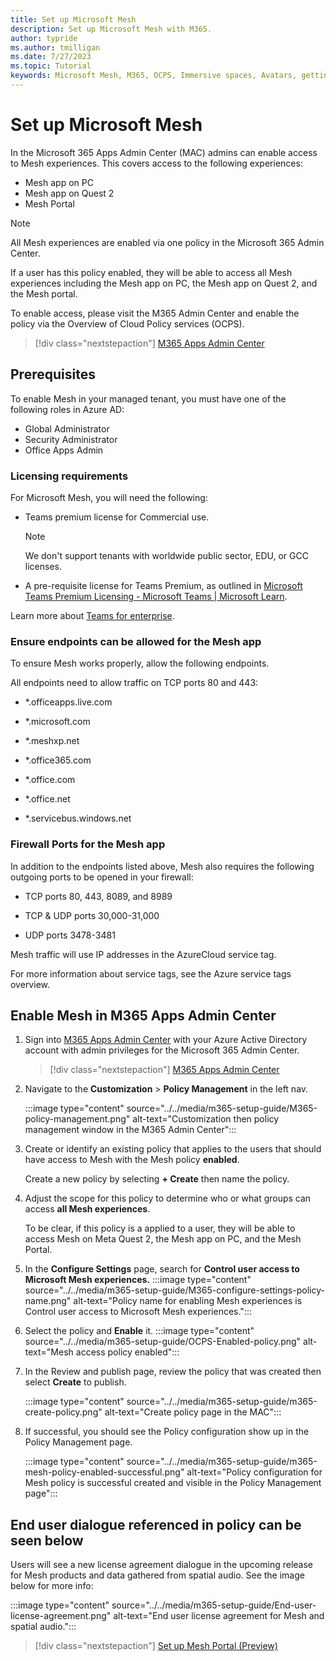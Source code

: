 ```yaml
---
title: Set up Microsoft Mesh
description: Set up Microsoft Mesh with M365.
author: typride
ms.author: tmilligan
ms.date: 7/27/2023
ms.topic: Tutorial
keywords: Microsoft Mesh, M365, OCPS, Immersive spaces, Avatars, getting started, documentation, features
---
```


# Set up Microsoft Mesh

In the Microsoft 365 Apps Admin Center (MAC) admins can enable access to Mesh experiences. This covers access to the following experiences:

- Mesh app on PC
- Mesh app on Quest 2
- Mesh Portal

> [!NOTE]
> All Mesh experiences are enabled via one policy in the Microsoft 365 Admin Center.
>
> If a user has this policy enabled, they will be able to access all Mesh experiences including the Mesh app on PC, the Mesh app on Quest 2, and the Mesh portal.

To enable access, please visit the M365 Admin Center and enable the policy via the Overview of Cloud Policy services (OCPS).

   > [!div class="nextstepaction"]
   > [M365 Apps Admin Center](https://config.office.com/officeSettings/)

## Prerequisites

To enable Mesh in your managed tenant, you must have one of the following roles in Azure AD:

- Global Administrator
- Security Administrator
- Office Apps Admin

### Licensing requirements

For Microsoft Mesh, you will need the following:

- Teams premium license for Commercial use.

    > [!NOTE]
    > We don't support tenants with worldwide public sector, EDU, or GCC licenses.

- A pre-requisite license for Teams Premium, as outlined in [Microsoft Teams Premium Licensing - Microsoft Teams | Microsoft Learn](/microsoftteams/teams-add-on-licensing/licensing-enhance-teams).

Learn more about [Teams for enterprise](https://www.microsoft.com/en-us/microsoft-teams/enterprise#pricing).

### Ensure endpoints can be allowed for the Mesh app

To ensure Mesh works properly, allow the following endpoints.

All endpoints need to allow traffic on TCP ports 80 and 443:

- \*.officeapps.live.com

- \*.microsoft.com

- \*.meshxp.net

- \*.office365.com

- \*.office.com

- \*.office.net

- \*.servicebus.windows.net

### Firewall Ports for the Mesh app

In addition to the endpoints listed above, Mesh also requires the
following outgoing ports to be opened in your firewall:

- TCP ports 80, 443, 8089, and 8989

- TCP & UDP ports 30,000-31,000

- UDP ports 3478-3481

Mesh traffic will use IP addresses in the AzureCloud service tag.

For more information about service tags, see the Azure service tags
overview.

## Enable Mesh in M365 Apps Admin Center

1. Sign into [M365 Apps Admin Center](https://config.office.com/officeSettings/) with your Azure Active Directory account with admin privileges for the Microsoft 365 Admin Center.
    > [!div class="nextstepaction"]
   > [M365 Apps Admin Center](https://config.office.com/officeSettings/)

1. Navigate to the **Customization** > **Policy Management** in the left nav.

    :::image type="content" source="../../media/m365-setup-guide/M365-policy-management.png" alt-text="Customization then policy management window in the M365 Admin Center":::

1. Create or identify an existing policy that applies to the users that should have access to Mesh with the Mesh policy **enabled**. 

    Create a new policy by selecting **+ Create** then name the policy.
1. Adjust the scope for this policy to determine who or what groups can access **all Mesh experiences**.

    To be clear, if this policy is a applied to a user, they will be able to access Mesh on Meta Quest 2, the Mesh app on PC, and the Mesh Portal.

1. In the **Configure Settings** page, search for **Control user access to Microsoft Mesh experiences.** 
    :::image type="content" source="../../media/m365-setup-guide/M365-configure-settings-policy-name.png" alt-text="Policy name for enabling Mesh experiences is Control user access to Microsoft Mesh experiences.":::

1. Select the policy and **Enable** it.
    :::image type="content" source="../../media/m365-setup-guide/OCPS-Enabled-policy.png" alt-text="Mesh access policy enabled":::
1. In the Review and publish page, review the policy that was created then select **Create** to publish.

    :::image type="content" source="../../media/m365-setup-guide/m365-create-policy.png" alt-text="Create policy page in the MAC":::
1. If successful, you should see the Policy configuration show up in the Policy Management page.

    :::image type="content" source="../../media/m365-setup-guide/m365-mesh-policy-enabled-successful.png" alt-text="Policy configuration for Mesh policy is successful created and visible in the Policy Management page":::


## End user dialogue referenced in policy can be seen below

Users will see a new license agreement dialogue in the upcoming release for Mesh products and data gathered from spatial audio. See the image below for more info:

:::image type="content" source="../../media/m365-setup-guide/End-user-license-agreement.png" alt-text="End user license agreement for Mesh and spatial audio.":::

   > [!div class="nextstepaction"]
   > [Set up Mesh Portal (Preview)](setup-mesh-portal.md)
